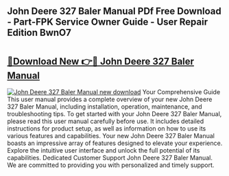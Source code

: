 ## John Deere 327 Baler Manual PDf Free Download - Part-FPK Service Owner Guide - User Repair Edition BwnO7

# <h2><a href="http://bc92715.oget.top/?id=John+Deere+327+Baler+Manual">🔗Download New 👉🔴 John Deere 327 Baler Manual</a></h2>

[![John Deere 327 Baler Manual new download](https://i.imgur.com/5g1atiW.png)](http://bc92715.oget.top/?id=John+Deere+327+Baler+Manual)
Your Comprehensive Guide This user manual provides a complete overview of your new John Deere 327 Baler Manual, including installation, operation, maintenance, and troubleshooting tips. To get started with your John Deere 327 Baler Manual, please read this user manual carefully before use. It includes detailed instructions for product setup, as well as information on how to use its various features and capabilities. Your new John Deere 327 Baler Manual boasts an impressive array of features designed to elevate your experience. Explore the intuitive user interface and unlock the full potential of its capabilities. Dedicated Customer Support John Deere 327 Baler Manual. We are committed to providing you with personalized and timely support.
